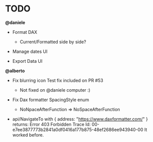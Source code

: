 # TODO

**@daniele**
- Format DAX
    - Current/Formatted side by side?

- Manage dates UI
- Export Data UI


**@alberto**

- Fix blurring icon
    Test fix included on PR #53
    - Not fixed on @daniele computer :)

- Fix Dax formatter SpacingStyle enum
    - NoNpaceAfterFunction  => NoSpaceAfterFunction 

- api/NavigateTo with { address: "https://www.daxformatter.com/" } returns:
    Error 403 Forbidden
    Trace Id: 00-e7ee3877773b2841a0df0416a177b875-48ef2686ee943940-00
    It worked before.